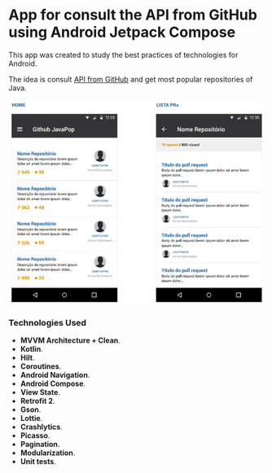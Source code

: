 # App for consult the API from GitHub using Android Jetpack Compose

This app was created to study the best practices of technologies for Android.

The idea is consult [API from GitHub](https://developer.github.com/v3/) and get most popular repositories of Java. 

![Screenshot](assets/flow.png)

### **Technologies Used** ###

- __MVVM Architecture + Clean__. 
- __Kotlin__. 
- __Hilt__.
- __Coroutines__. 
- __Android Navigation__. 
- __Android Compose__.
- __View State__. 
- __Retrofit 2__.
- __Gson__.
- __Lottie__. 
- __Crashlytics__. 
- __Picasso__. 
- __Pagination__.
- __Modularization__.
- __Unit tests__.
